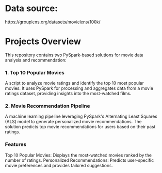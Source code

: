 # Data source:
https://grouplens.org/datasets/movielens/100k/

# Projects Overview
This repository contains two PySpark-based solutions for movie data analysis and recommendation:

### 1. Top 10 Popular Movies
A script to analyze movie ratings and identify the top 10 most popular movies. It uses PySpark for processing and aggregates data from a movie ratings dataset, providing insights into the most-watched films.

### 2. Movie Recommendation Pipeline
A machine learning pipeline leveraging PySpark's Alternating Least Squares (ALS) model to generate personalized movie recommendations. The solution predicts top movie recommendations for users based on their past ratings.

### Features
Top 10 Popular Movies: Displays the most-watched movies ranked by the number of ratings.
Personalized Recommendations: Predicts user-specific movie preferences and provides tailored suggestions.

